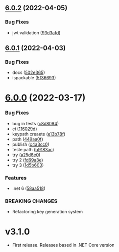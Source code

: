 ## [6.0.2](https://github.com/NetDevPack/Security.Jwt/compare/v6.0.1...v6.0.2) (2022-04-05)


### Bug Fixes

* jwt validation ([93d3afd](https://github.com/NetDevPack/Security.Jwt/commit/93d3afd2824f854dc219e0ba50f7ead3335bfa9c))

## [6.0.1](https://github.com/NetDevPack/Security.Jwt/compare/v6.0.0...v6.0.1) (2022-04-03)


### Bug Fixes

* docs ([502e365](https://github.com/NetDevPack/Security.Jwt/commit/502e36528ff71b3c64a64e9114b91992f9428568))
* ispackable ([5f36693](https://github.com/NetDevPack/Security.Jwt/commit/5f36693317f6d9ac73cf6fd6078fbf7b47f87cb6))

# [6.0.0](https://github.com/NetDevPack/Security.Jwt/compare/v5.0.10...v6.0.0) (2022-03-17)


### Bug Fixes

* bug in tests ([c8d8084](https://github.com/NetDevPack/Security.Jwt/commit/c8d8084e9626d2321781a1150b4734154e055360))
* ci ([116029d](https://github.com/NetDevPack/Security.Jwt/commit/116029da0bf1cf53920fe7b7827c62c1b2194e96))
* keypath creaete ([e13b78f](https://github.com/NetDevPack/Security.Jwt/commit/e13b78fc2908c740397712bc721b77ed3262dda6))
* path ([449aa0f](https://github.com/NetDevPack/Security.Jwt/commit/449aa0f09d774f5559ae9b9fda97832cdbf60950))
* publish ([c4a3cc0](https://github.com/NetDevPack/Security.Jwt/commit/c4a3cc05db2b695b72ece0219b387872a7111c05))
* teste path ([b9183ac](https://github.com/NetDevPack/Security.Jwt/commit/b9183accb61affe71f8b4bf9532c91aea8f5b937))
* try ([a25d6e0](https://github.com/NetDevPack/Security.Jwt/commit/a25d6e0479880c60cb968b45887af12c1f5e6626))
* try 2 ([fd69a3e](https://github.com/NetDevPack/Security.Jwt/commit/fd69a3e496b5ea211f0847e1329222ac5295f895))
* try 3 ([1d5b603](https://github.com/NetDevPack/Security.Jwt/commit/1d5b603554004c08fe47fb5f531e29aa07b74cdc))


### Features

* .net 6 ([58aa518](https://github.com/NetDevPack/Security.Jwt/commit/58aa51894c26ddab282c627d8d2d97c8c3cd2aeb))


### BREAKING CHANGES

* Refactoring key generation system

# v3.1.0

- First release. Releases based in .NET Core version
